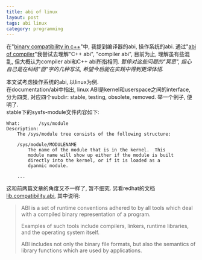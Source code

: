 ```yaml
---
title: abi of linux
layout: post
tags: abi linux
category: programming
---
```


在"[binary compatibility in c++](http://xanpeng.github.com/2012/06/29/cpp-abi/)"中, 我提到编译器的abi, 操作系统的abi. 通过"[abi of compiler](http://xanpeng.github.com/2012/06/30/compiler-abi/)"我尝试去理解"C++ abi", "compiler abi", 目前为止, 理解虽有些混乱, 但大概认为compiler abi和C++ abi所指相同. *暂停对这些问题的"冥思", 担心自己是在纠结"茴"字的几种写法, 希望今后能在实践中得到更深体悟.*

本文试考虑操作系统的abi, 以linux为例.  
在documentation/abi中指出, linux ABI是kernel和userspace之间的interface, 分为四类, 对应四个subdir: stable, testing, obsolete, removed. 举一个例子, 便明了.  
stable下的sysfs-module文件内容如下:

    What:		/sys/module
    Description:
    	The /sys/module tree consists of the following structure:
    
    	/sys/module/MODULENAME
    		The name of the module that is in the kernel.  This
    		module name will show up either if the module is built
    		directly into the kernel, or if it is loaded as a
    		dyanmic module.

        ...

这和前两篇文章的角度又不一样了, 暂不细究. 另看redhat的文档[lib.compatibility.abi](http://docs.redhat.com/docs/en-US/Red_Hat_Enterprise_Linux/6/html/Developer_Guide/lib.compatibility.abi.html), 其中说明:

> ABI is a set of runtime conventions adhered to by all tools which deal with a compiled binary representation of a program. 
> 
> Examples of such tools include compilers, linkers, runtime libraries, and the operating system itself. 
> 
> ABI includes not only the binary file formats, but also the semantics of library functions which are used by applications.


